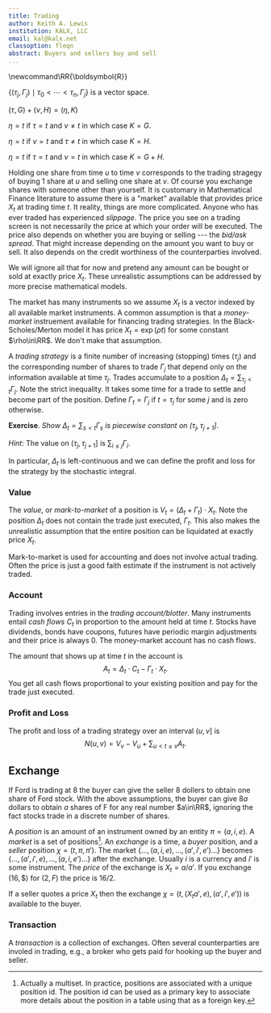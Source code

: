 ```yaml
---
title: Trading
author: Keith A. Lewis
institution: KALX, LLC
email: kal@kalx.net
classoption: fleqn
abstract: Buyers and sellers buy and sell
...
```


\newcommand\RR{\boldsymbol{R}}

$\{(\tau_j, \Gamma_j)\mid \tau_0 < \cdots < \tau_n, \Gamma_j\}$ is a vector space.

$(\tau, G) + (\nu, H) = (\eta, K)$

$\eta = t$ if $\tau = t$ and $\nu \not= t$ in which case $K = G$.

$\eta = t$ if $\nu = t$ and $\tau \not= t$ in which case $K = H$.

$\eta = t$ if $\tau = t$ and $\nu = t$ in which case $K = G + H$.

<!--
Suppose an instrument has price $X_t$ at time $t$.
The _profit and loss_ of holding one share
of the instrument over a period of time is
0 until the share is purchased, the difference of the
current price and the purchse price while holding the share,
and the difference of the selling price and the purchase price thereafter.

If the share is bought at $u$ and sold at $v$ 
$$
PnL(t) = 
\begin{cases}
0 & t < u \\
X_t - X_u & u < t < v \\
X_v - X_u & t > v \\
\end{cases}
$$
ignoring $t = u$ and $t = v$ for now.

If $\Delta(t) = 1_{(u,v]}(t)$ is 1 when $u < t \le v$ and 0 otherwise this is
the _stochastic integral_
$$
	PnL(t) = \int_0^t \Delta(s)\,dX_s.
$$

The definitive book on stochastic integration is {@Protter}.
_Elementary_ integrands have the form ${\Delta = \sum_j a_j 1_{(u_j, v_j]}}$
where $a_j$ is known at time $u_j$.
Define the stochastic integral
$$
	\int_0^t \Delta(s)\,dX_s = \sum_j a_j \int_0^t 1_(u_j, v_j])\,dX_s.
$$

This is similar to the definition of the Ito integral which uses left
end points, but is more general.

In the mathematical theory of _stochastic integration_ it is assumed $X_t$ is
_right continuous_: $X_{t+} = \lim_{u\downarrow t} X_u = X_t$.
This corresponds to the market reality that prices can jump.
You can observe $X_t$ over time, but when you enter a market order at $t$
you get filled at $X_t$, not necessarily at any of the prices $X_{t-\epsilon}$, for some $\epsilon > 0$,
you observe prior to trading.
This is called _slippage_.
We write $X_{t-} = \lim_{s\uparrow t} X_s$
so $X_t$ is _left-continuous_ at $t$ if $X_{t-} = X_t$.

In the mathematical theory of _stochastic integration_ it is assumed $\Delta_t$ is
_left continuous_: $\lim_{s\uparrow t} \Delta_s = \Delta_t$.

__Exercise__. _Show $1_{(u, v]}$ is left continuous_.

This corresponds to the market reality that it takes some time for orders to settle.
You can put on a trade at time $t$, but you don't actually own the
instrument until it _settles_ at ${t + \epsilon}$ for some ${\epsilon > 0}$.

For the profit and loss to be right continuous we define
$$
\int_0^t 1_{(u, v]}(s)\,dX_s = 
\begin{cases}
0 & t < u \\
X_{t+} - X_t & t = t \\
X_t - X_u & u < t < v \\
X_v - X_u & t \ge v \\
\end{cases}
$$
covering the $t = u$ and $t = v$ cases.
-->

Holding one share from time $u$ to time $v$ corresponds to the trading
stragegy of buying 1 share at $u$ and selling one share at $v$.  Of course
you exchange shares with someone other than yourself.  It is customary
in Mathematical Finance literature to assume there is a "market" available
that provides price $X_t$ at trading time $t$. It reality, things are more complicated.
Anyone who has ever traded has experienced _slippage_. The price you see on a trading screen is
not necessarily the price at which your order will be executed.
The price also depends on whether you are
buying or selling --- the _bid/ask spread_. That might increase depending
on the amount you want to buy or sell.  It also depends on the credit
worthiness of the counterparties involved.

We will ignore all that for now and pretend any amount can be bought
or sold at exactly price $X_t$.  These unrealistic assumptions can be
addressed by more precise mathematical models.

The market has many instruments so we assume $X_t$ is a vector
indexed by all available market instruments. A common assumption is that
a _money-market_ instruement available for financing trading strategies.
In the Black-Scholes/Merton model it has price $X_t = \exp(\rho t)$
for some constant $\rho\in\RR$.
We don't make that assumption.

A _trading strategy_ is a finite number of increasing (stopping) times $(\tau_j)$ and
the corresponding number of shares to trade $\Gamma_j$ that depend only
on the information available at time $\tau_j$.
Trades accumulate to a position ${\Delta_t = \sum_{\tau_j < t} \Gamma_j}$.
Note the strict inequality. It takes some time for a trade to settle and
become part of the position.
Define $\Gamma_t = \Gamma_j$ if $t = \tau_j$ for some $j$ and is zero otherwise.

__Exercise__. _Show $\Delta_t = \sum_{s<t}\Gamma_s$ is piecewise constant on $(\tau_j, \tau_{j+1}]$_.

_Hint_: The value on $(\tau_j, \tau_{j+1}]$ is $\sum_{i\le j}\Gamma_i$.

In particular, $\Delta_t$ is left-continuous and we can define the profit
and loss for the strategy by the stochastic integral.

### Value

The _value_, or _mark-to-market_ of a position is
${V_t = (\Delta_t + \Gamma_t)\cdot X_t}$. 
Note the position $\Delta_t$ does not contain the trade just executed, $\Gamma_t$. 
This also makes the unrealistic assumption that the entire position can
be liquidated at exactly price $X_t$.

Mark-to-market is used for accounting and does not involve actual trading.
Often the price is just a good faith estimate if the instrument is
not actively traded.

### Account

Trading involves entries in the _trading account/blotter_. Many instruments
entail _cash flows_ $C_t$ in proportion to the amount held at time $t$.
Stocks have dividends, bonds have coupons, futures have periodic margin adjustments
and their price is always 0. The money-market account has no cash flows.

The amount that shows up at time $t$ in the account is
$$
A_t = \Delta_t\cdot C_t - \Gamma_t\cdot X_t.
$$
You get all cash flows proportional to your existing position and pay
for the trade just executed.

### Profit and Loss

The profit and loss of a trading strategy over an interval $(u, v]$ is
$$
	N(u, v) = V_v - V_u + \sum_{u < t \le v} A_t.
$$

## Exchange

If Ford is trading at $8$ the buyer can give the seller $8$ dollers to obtain
one share of Ford stock. With the above assumptions, the buyer
can give $8a$ dollars to obtain $a$ shares of F for any real number $a\in\RR$,
ignoring the fact stocks trade in a discrete number of shares.

A _position_ is an amount of an instrument owned by an entity $\pi = (a,i,e)$.
A _market_ is a set of positions[^2].
An _exchange_ is a time, a _buyer_ position, and a _seller_ position
$\chi = (t, \pi, \pi')$.
The market $\{\ldots, (a,i,e),\ldots,(a',i',e')\ldots\}$ becomes
$\{\ldots, (a',i',e),\ldots,(a,i,e')\ldots\}$ after the exchange.
Usually $i$ is a currency and $i'$ is some instrument.
The _price_ of the exchange is $X_t = a/a'$. 
If you exchange $(16, \$)$ for $(2, F)$ the price is $16/2$.

If a seller quotes a price $X_t$ then the exchange
$\chi = (t, (X_t a', e), (a', i', e'))$ is available to the buyer.

### Transaction

A _transaction_ is a collection of exchanges. Often several counterparties
are involed in trading, e.g., a broker who gets paid for hooking up the
buyer and seller.

[^2]: Actually a multiset. In practice, positions are associated with a unique position id.
The position id can be used as a primary key to associate more details about the position
in a table using that as a foreign key.
